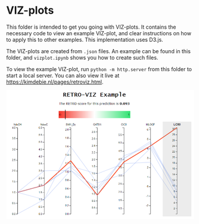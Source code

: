 # VIZ-plots

This folder is intended to get you going with VIZ-plots. It contains the necessary code to view an example VIZ-plot, and clear instructions on how to apply this to other examples. This implementation uses D3.js.

The VIZ-plots are created from `.json` files. An example can be found in this folder, and `vizplot.ipynb` shows you how to create such files.

To view the example VIZ-plot, run `python -m http.server` from this folder to start a local server. You can also view it live at https://kimdebie.nl/pages/retroviz.html.

![Example VIZ-plot](https://github.com/kimdebie/retroviz-tutorial/blob/master/viz/vizplot.PNG)

